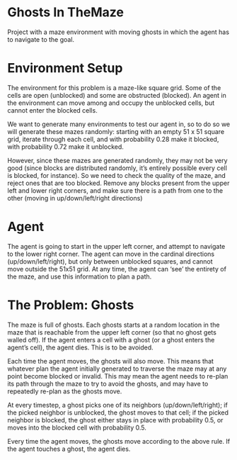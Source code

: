 # Ghosts In TheMaze
Project with a maze environment with moving ghosts in which the agent has to navigate to the goal.

# Environment Setup
The environment for this problem is a maze-like square grid. Some of the cells are open (unblocked) and some are obstructed (blocked). An agent in the environment can move among and occupy the unblocked cells, but cannot enter the blocked cells.

We want to generate many environments to test our agent in, so to do so we will generate these mazes randomly:
starting with an empty 51 x 51 square grid, iterate through each cell, and with probability 0.28 make it blocked, with probability 0.72 make it unblocked.

However, since these mazes are generated randomly, they may not be very good (since blocks are distributed randomly, it’s entirely possible every cell is blocked, for instance). So we need to check the quality of the maze, and reject ones that are too blocked. Remove any blocks present from the upper left and lower right corners, and make sure there is a path from one to the other (moving in up/down/left/right directions)

# Agent
The agent is going to start in the upper left corner, and attempt to navigate to the lower right corner. The agent can move in the cardinal directions (up/down/left/right), but only between unblocked squares, and cannot move outside the 51x51 grid. At any time, the agent can ‘see’ the entirety of the maze, and use this information to plan a path.

# The Problem: Ghosts
The maze is full of ghosts. Each ghosts starts at a random location in the maze that is reachable from the upper left corner (so that no ghost gets walled off). If the agent enters a cell with a ghost (or a ghost enters the agent’s cell), the agent dies. This is to be avoided.

Each time the agent moves, the ghosts will also move. This means that whatever plan the agent initially generated to traverse the maze may at any point become blocked or invalid. This may mean the agent needs to re-plan its path through the maze to try to avoid the ghosts, and may have to repeatedly re-plan as the ghosts move.

At every timestep, a ghost picks one of its neighbors (up/down/left/right); if the picked neighbor is unblocked, the ghost moves to that cell; if the picked neighbor is blocked, the ghost either stays in place with probability 0.5, or moves into the blocked cell with probability 0.5. 

Every time the agent moves, the ghosts move according to the above rule. If the agent touches a ghost, the agent dies.

